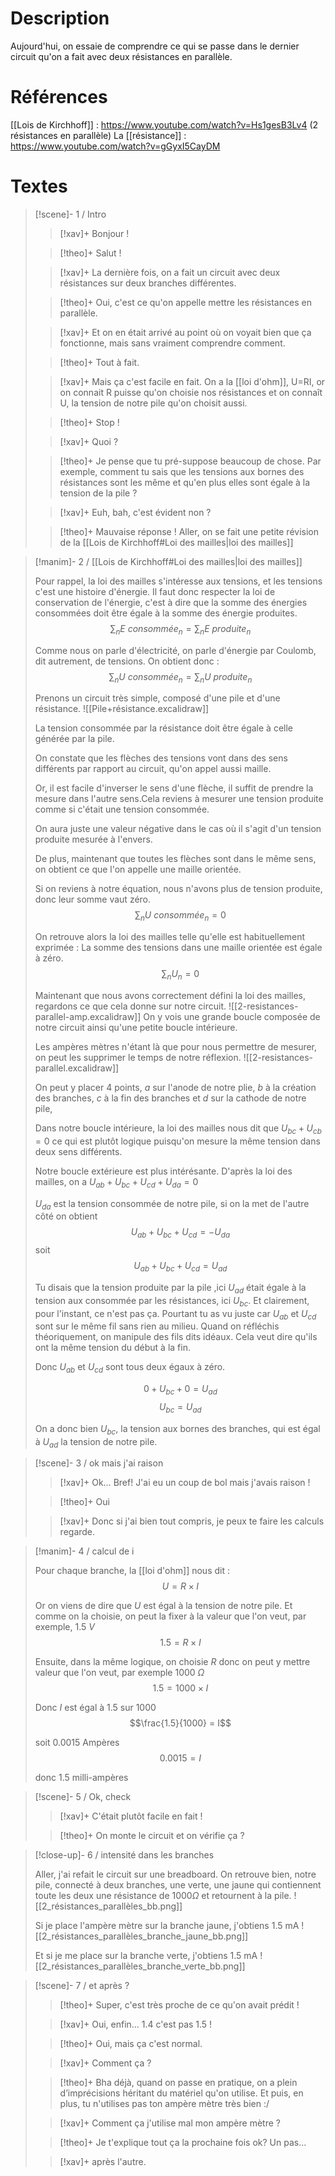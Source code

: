 # Description

Aujourd'hui, on essaie de comprendre ce qui se passe dans le dernier circuit qu'on a fait avec deux résistances en parallèle.

# Références
[[Lois de Kirchhoff]] : https://www.youtube.com/watch?v=Hs1gesB3Lv4 (2 résistances en parallèle)
La [[résistance]] : https://www.youtube.com/watch?v=gGyxI5CayDM
# Textes

> [!scene]- 1 / Intro
> 
> > [!xav]+
> > Bonjour !
> 
> > [!theo]+
> > Salut !
> 
> > [!xav]+
> > La dernière fois, on a fait un circuit avec deux résistances sur deux branches différentes.
> 
> > [!theo]+
> > Oui, c'est ce qu'on appelle mettre les résistances en parallèle.
> 
> > [!xav]+
> > Et on en était arrivé au point où on voyait bien que ça fonctionne, mais sans vraiment comprendre comment.
> 
> > [!theo]+
> > Tout à fait.
>
> > [!xav]+
> > Mais ça c'est facile en fait. On a la [[loi d'ohm]], U=RI, or on connait R puisse qu'on choisie nos résistances et on connaît U, la tension de notre pile qu'on choisit aussi.
> 
> > [!theo]+
> > Stop !
> 
> > [!xav]+
> > Quoi ?
> 
> > [!theo]+
> > Je pense que tu pré-suppose beaucoup de chose. Par exemple, comment tu sais que les tensions aux bornes des résistances sont les même et qu'en plus elles sont égale à la tension de la pile ?
> 
> > [!xav]+
> > Euh, bah, c'est évident non ?
> 
> > [!theo]+
> > Mauvaise réponse ! Aller, on se fait une petite révision de la [[Lois de Kirchhoff#Loi des mailles|loi des mailles]]
> 

> [!manim]- 2 / [[Lois de Kirchhoff#Loi des mailles|loi des mailles]]
> 
> Pour rappel, la loi des mailles s'intéresse aux tensions, et les tensions c'est une histoire d'énergie. Il faut donc respecter la loi de conservation de l'énergie, c'est à dire que la somme des énergies consommées doit être égale à la somme des énergie produites.
> $$\sum_{n}{E\ consommée_n} = \sum_{n}{E\ produite_n}$$
> 
> Comme nous on parle d'électricité, on parle d'énergie par Coulomb, dit autrement, de tensions. On obtient donc :
> $$\sum_{n}{U\ consommée_n} = \sum_{n}{U\ produite_n}$$
> 
> Prenons un circuit très simple, composé d'une pile et d'une résistance.
> ![[Pile+résistance.excalidraw]]
> 
> La tension consommée par la résistance doit être égale à celle générée par la pile.
> 
> On constate que les flèches des tensions vont dans des sens différents par rapport au circuit, qu'on appel aussi maille.
> 
> Or, il est facile d'inverser le sens d'une flèche, il suffit de prendre la mesure dans l'autre sens.Cela reviens à mesurer une tension produite comme si c'était une tension consommée.
> 
> On aura juste une valeur négative dans le cas où il s'agit d'un tension produite mesurée à l'envers.
> 
> De plus, maintenant que toutes les flèches sont dans le même sens, on obtient ce que l'on appelle une maille orientée.
> 
> Si on reviens à notre équation, nous n'avons plus de tension produite, donc leur somme vaut zéro.
> $$\sum_{n}{U\ consommée_n} = 0$$
> 
> On retrouve alors la loi des mailles telle qu'elle est habituellement exprimée : 
> La somme des tensions dans une maille orientée est égale à zéro.
> $$\sum_{n}{U_n} = 0$$
> 
> Maintenant que nous avons correctement défini la loi des mailles, regardons ce que cela donne sur notre circuit.
> ![[2-resistances-parallel-amp.excalidraw]]
> On y vois une grande boucle composée de notre circuit ainsi qu'une petite boucle intérieure.
> 
> Les ampères mètres n'étant là que pour nous permettre de mesurer, on peut les supprimer le temps de notre réflexion.
> ![[2-resistances-parallel.excalidraw]]
> 
> On peut y placer 4 points, $a$ sur l'anode de notre plie, $b$ à la création des branches, $c$ à la fin des branches et $d$ sur la cathode de notre pile,
> 
> Dans notre boucle intérieure, la loi des mailles nous dit que $U_{bc} + U_{cb} = 0$ ce qui est plutôt logique puisqu'on mesure la même tension dans deux sens différents.
> 
> Notre boucle extérieure est plus intérésante.
> D'après la loi des mailles, on a $U_{ab} + U_{bc} + U_{cd} + U_{da} = 0$
> 
> $U_{da}$ est la tension consommée de notre pile, si on la met de l'autre côté on obtient $$U_{ab} + U_{bc} + U_{cd} = - U_{da}$$ soit $$U_{ab} + U_{bc} + U_{cd} = U_{ad}$$
> 
> Tu disais que la tension produite par la pile ,ici $U_{ad}$ était égale à la tension aux consommée par les résistances, ici $U_{bc}$. Et clairement, pour l'instant, ce n'est pas ça.
> Pourtant tu as vu juste car $U_{ab}$ et $U_{cd}$ sont sur le même fil sans rien au milieu. Quand on réfléchis théoriquement, on manipule des fils dits idéaux. Cela veut dire qu'ils ont la même tension du début à la fin.
> 
> Donc $U_{ab}$ et $U_{cd}$ sont tous deux égaux à zéro.
> 
> $$0 + U_{bc} + 0 = U_{ad}$$
> $$U_{bc} = U_{ad}$$
> 
> On a donc bien $U_{bc}$, la tension aux bornes des branches, qui est égal à $U_{ad}$ la tension de notre pile.
> 

> [!scene]- 3 / ok mais j'ai raison
> 
> > [!xav]+
> > Ok…
> > Bref! J'ai eu un coup de bol mais j'avais raison !
> 
> > [!theo]+
> > Oui
> 
> > [!xav]+
> > Donc si j'ai bien tout compris, je peux te faire les calculs regarde.
> 

> [!manim]- 4 / calcul de i
> 
> Pour chaque branche, la [[loi d'ohm]] nous dit :
> $$U = R \times I$$
> 
> Or on viens de dire que $U$ est égal à la tension de notre pile. Et comme on la choisie, on peut la fixer à la valeur que l'on veut, par exemple, $1.5\ V$
> $$1.5 = R \times I$$
> 
> Ensuite, dans la même logique, on choisie $R$ donc on peut y mettre valeur que l'on veut, par exemple $1000\ \Omega$
> $$1.5 = 1000 \times I$$
> 
> Donc $I$ est égal à 1.5 sur 1000
> $$\frac{1.5}{1000} = I$$
> 
> soit 0.0015 Ampères
> $$0.0015 = I$$
> 
> donc 1.5 milli-ampères

> [!scene]- 5 / Ok, check
> 
> > [!xav]+
> > C'était plutôt facile en fait !
> 
> > [!theo]+
> > On monte le circuit et on vérifie ça ?
> 

> [!close-up]- 6 / intensité dans les branches
> 
> Aller, j'ai refait le circuit sur une breadboard. On retrouve bien, notre pile, connecté à deux branches, une verte, une jaune qui contiennent toute les deux une résistance de 1000$\Omega$ et retournent à la pile.
> ![[2_résistances_parallèles_bb.png]]
> 
> Si je place l'ampère mètre sur la branche jaune, j'obtiens 1.5 mA
> ![[2_résistances_parallèles_branche_jaune_bb.png]]
> 
> Et si je me place sur la branche verte, j'obtiens 1.5 mA
> ![[2_résistances_parallèles_branche_verte_bb.png]]
> 

> [!scene]- 7 / et après ?
> 
> > [!theo]+
> > Super, c'est très proche de ce qu'on avait prédit !
> 
> > [!xav]+
> > Oui, enfin… 1.4 c'est pas 1.5 !
> 
> > [!theo]+
> > Oui, mais ça c'est normal.
> 
> > [!xav]+
> > Comment ça ?
> 
> > [!theo]+
> > Bha déjà, quand on passe en pratique, on a plein d’imprécisions héritant du matériel qu'on utilise. Et puis, en plus, tu n'utilises pas ton ampère mètre très bien :/
> 
> > [!xav]+
> > Comment ça j'utilise mal mon ampère mètre ?
> 
> > [!theo]+
> > Je t'explique tout ça la prochaine fois ok? Un pas…
> 
> > [!xav]+
> > après l'autre.
> 
